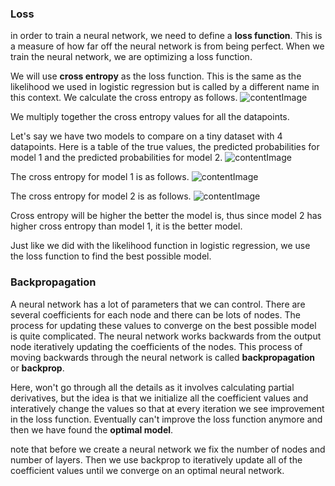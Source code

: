 ### Loss
in order to train a neural network, we need to define a **loss function**. This is a measure of how far off the neural network is from being perfect. When we train the neural network, we are optimizing a loss function.

We will use **cross entropy** as the loss function. This is the same as the likelihood we used in logistic regression but is called by a different name in this context. We calculate the cross entropy as follows.
![contentImage](https://api.sololearn.com/DownloadFile?id=4106)

We multiply together the cross entropy values for all the datapoints.

Let's say we have two models to compare on a tiny dataset with 4 datapoints. Here is a table of the true values, the predicted probabilities for model 1 and the predicted probabilities for model 2.
![contentImage](https://api.sololearn.com/DownloadFile?id=3963)

The cross entropy for model 1 is as follows.
![contentImage](https://api.sololearn.com/DownloadFile?id=3964)

The cross entropy for model 2 is as follows.
![contentImage](https://api.sololearn.com/DownloadFile?id=3965)

Cross entropy will be higher the better the model is, thus since model 2 has higher cross entropy than model 1, it is the better model.

Just like we did with the likelihood function in logistic regression, we use the loss function to find the best possible model.

### Backpropagation
A neural network has a lot of parameters that we can control. There are several coefficients for each node and there can be lots of nodes. The process for updating these values to converge on the best possible model is quite complicated. The neural network works backwards from the output node iteratively updating the coefficients of the nodes. This process of moving backwards through the neural network is called **backpropagation** or **backprop**.

Here, won't go through all the details as it involves calculating partial derivatives, but the idea is that we initialize all the coefficient values and interatively change the values so that at every iteration we see improvement in the loss function. Eventually can't improve the loss function anymore and then we have found the **optimal model**.

note that before we create a neural network we fix the number of nodes and number of layers. Then we use backprop to iteratively update all of the coefficient values until we converge on an optimal neural network.